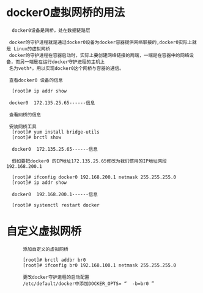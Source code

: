 


# docker0虚拟网桥的用法

      docker0设备是网桥，处在数据链路层

     docker的守护进程就是通过docker0设备为docker容器提供网络联接的,docker0实际上就是 Linux的虚拟网桥
     docker的守护进程在容器启动时，实际上要创建网络链接的两端，一端是在容器中的网络设备，而另一端是在运行docker守护进程的主机上
     名为veth*。用以实现docker0这个网桥与容器的通信。
     
     查看docker0 设备的信息
      
      [root]# ip addr show
     
     docker0  172.135.25.65------信息
     
     查看网桥的信息
     
     安装网桥工具
      [root]# yum install bridge-utils
      [root]# brctl show
      
      docker0  172.135.25.65------信息
      
      假如要把docker0 的IP地址172.135.25.65修改为我们惯用的IP地址网段192.168.200.1
      
      [root]# ifconfig docker0 192.168.200.1 netmask 255.255.255.0
      [root]# ip addr show
      
      docker0  192.168.200.1------信息
      
      [root]# systemctl restart docker
      
      
   #   自定义虚拟网桥
   
          添加自定义的虚拟网桥
          
          [root]# brctl addbr br0
          [root]# ifconfig br0 192.168.100.1 netmask 255.255.255.0
          
          更改docker守护进程的启动配置
          /etc/default/docker中添加DOCKER_OPTS= “  -b=br0 ”
          
          
